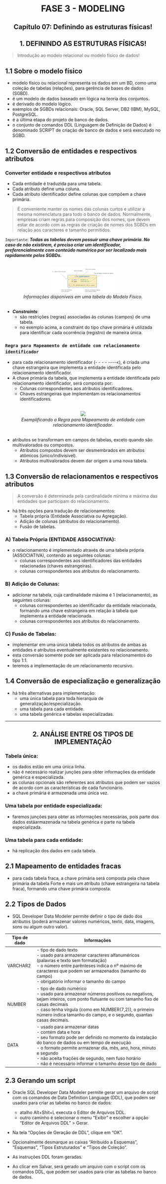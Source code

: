 <div id="fase03" align="center">
<h1>FASE 3 - MODELING</h1>
<h2>Capítulo 07: Definindo as estruturas físicas!</h2>
</div>

<div align="center">
<h2>1. DEFININDO AS ESTRUTURAS FÍSICAS!</h2>
</div>

> Introdução ao modelo relacional ou modelo físico de dados!

## 1.1 Sobre o modelo físico

- modelo físico ou relacional representa os dados em um BD, como uma coleção de tabelas (relações), para gerência de bases de dados (SGBD).
- é um modelo de dados baseado em lógica na teoria dos conjuntos.
- é derivado do modelo lógico.
- exemplos de SGBDs relacionais: Oracle, SQL Server, DB2 (IBM), MySQL, PostgreSQL.
- é a última etapa do projeto de banco de dados.
- o conjunto de comandos DDL (Linguagem de Definição de Dados) é denominado SCRIPT de criação de banco de dados e será executado no SGBD.

## 1.2 Conversão de entidades e respectivos atributos

### Converter entidade e respectivos atributos

- Cada entidade é traduzida para uma tabela.
- Cada atributo define uma coluna.
- Cada atributo identificador define colunas que compõem a chave primária.

> É conveniente manter os nomes das colunas curtos e utilizar a mesma nomenclatura para todo o banco de dados. Normalmente, empresas criam regras para composição dos nomes, que devem estar de acordo com as regras de criação de nomes dos SGBDs em relação aos caracteres e tamanho permitidos.

`Importante`: ***Todas as tabelas devem possuir uma chave primária. No caso de não existirem, é preciso criar um identificador, preferencialmente com conteúdo numérico por ser localizado mais rapidamente pelos SGBDs.***

<br>
<div align="center">
<img src="../assets/imagens-fase03/exemplo-info-modelo-fisico.png" width="40%"><br>
<em>Informações disponíveis em uma tabela do Modelo Físico.</em>
</div>
<br>

- ***Constraints***:
  - são restrições (regras) associadas às colunas (campos) de uma tabela.
  - no exemplo acima, a constraint do tipo chave primária é utilizada para identificar cada ocorrência (registro) de maneira única.

### `Regra para Mapeamento de entidade com relacionamento identificador`

- para cada relacionamento identificador (-  -  -  - ----<), é criada uma chave estrangeira que implementa a entidade identificada pelo relacionamento identificador.
- A chave primária da tabela, que implementa a entidade identificada pelo relacionamento identificador, será composta por:
  - Colunas correspondentes aos atributos identificadores.
  - Chaves estrangeiras que implementam os relacionamentos identificadores.

<br>
<div align="center">
<img src="../assets/imagens-fase03/exemplo-regra-mapeamento-identificador" width="40%"><br>
<em>Exemplificando a Regra para Mapeamento de entidade com relacionamento identificador.</em>
</div>
<br>

- atributos se transformam em campos de tabelas, exceto quando são multivalorados ou compostos. 
  - Atributos compostos devem ser desmembrados em atributos atômicos (único/indivisível).
  - Atributos multivalorados devem dar origem a uma nova tabela.

## 1.3 Conversão de relacionamentos e respectivos atributos

> A conversão é determinada pela cardinalidade mínima e máxima das entidades que participam do relacionamento.

- há três opções para tradução de relacionamentos:
  - Tabela própria (Entidade Associativa ou Agregação).
  - Adição de colunas (atributos do relacionamento).
  - Fusão de tabelas.

### A) Tabela Própria (ENTIDADE ASSOCIATIVA):

- o relacionamento é implementado através de uma tabela própria (ASSOCIATIVA), contendo as seguintes colunas:
  - colunas correspondentes aos identificadores das entidades relacionadas (chaves estrangeiras).
  - colunas correspondentes aos atributos do relacionamento.

### B) Adição de Colunas:

- adicionar na tabela, cuja cardinalidade máxima é 1 (relacionamento), as seguintes colunas:
  - colunas correspondentes ao identificador da entidade relacionada, formando uma chave estrangeira em relação à tabela que implementa a entidade relacionada.
  - colunas correspondentes aos atributos do relacionamento.

### C) Fusão de Tabelas:

- implementar em uma única tabela todos os atributos de ambas as entidades e atributos eventualmente existentes no relacionamento. 
- esta conversão somente pode ser aplicada para relacionamentos do tipo 1:1.
- teremos a implementação de um relacionamento recursivo.

## 1.4 Conversão de especialização e generalização

- há três alternativas para implementação:
  - uma única tabela para toda hierarquia de generalização/especialização.
  - uma tabela para cada entidade.
  - uma tabela genérica e tabelas especializadas.

---

<div align="center">
<h2>2. ANÁLISE ENTRE OS TIPOS DE IMPLEMENTAÇÃO</h2>
</div>

### Tabela única: 
- os dados estão em uma única linha.
- não é necessário realizar junções para obter informações da entidade genérica e especializada. 
- as colunas opcionais são referentes aos atributos que podem ser vazios de acordo com as características de cada funcionário.
- a chave primária é armazenada uma única vez.

### Uma tabela por entidade especializada: 
- faremos junções para obter as informações necessárias, pois parte dos dados estáarmazenada na tabela genérica e parte na tabela especializada.

### Uma tabela para cada entidade: 
- há replicação dos dados em cada tabela.

## 2.1 Mapeamento de entidades fracas

- para cada tabela fraca, a chave primária será composta pela chave primária da tabela Forte e mais um atributo (chave estrangeira na tabela fraca), formando uma chave primária composta.

## 2.2 Tipos de Dados

- SQL Developer Data Modeler permite definir o tipo de dado dos atributos (poderá armazenar valores numéricos, texto, data, imagens, sons ou algum outro valor).

Tipo de dado | Informações
-------------|------------
VARCHAR2 | - tipo de dado texto<br>- usado para armazenar caracteres alfanuméricos (palavras e texto sem formatação)<br>- o número entre parênteses indica o nº máximo de caracteres que podem ser armazenados (tamanho do campo)<br>- obrigatório informar o tamanho do campo
NUMBER | - tipo de dado numérico<br>- usado para armazenar números positivos ou negativos, sejam inteiros, com ponto flutuante ou com tamanho fixo de casas decimais<br>- caso tenha vírgula (como em NUMBER(7,2)), o primeiro número indica tamanho do campo, e o segundo, quantas casas decimais.
DATA | - usado para armazenar datas<br>- contém data e hora<br>- seu formato pode ser definido no momento da instalação do banco de dados ou em tempo de execução<br>- o formato permite armazenar dia, mês, ano, hora, minuto e segundo<br> - não aceita frações de segundo, nem fuso horário<br>- não é necessário informar o tamanho desse tipo de dado

## 2.3 Gerando um script

- Oracle SQL Developer Data Modeler permite gerar um arquivo de script com os comandos de Data Definition Language (DDL), que podem ser usados para criar as tabelas no banco de dados:
  - atalho Alt+Shit+L executa o Editor de Arquivos DDL.
  - outro caminho é selecionar o menu “Exibir” e escolher a opção “Editor de Arquivos DDL” > Gerar.

- Na tela “Opções de Geração de DDL”, clique em “OK”. 
- Opcionalmente desmarque as caixas “Atribuído a Esquemas”, “Esquemas”, “Tipos Estruturados” e “Tipos de Coleção”.
- As instruções DDL foram geradas.
- Ao clicar em Salvar, será gerado um arquivo com o script com os comandos DDL, que podem ser usados para criar as tabelas no banco de dados.